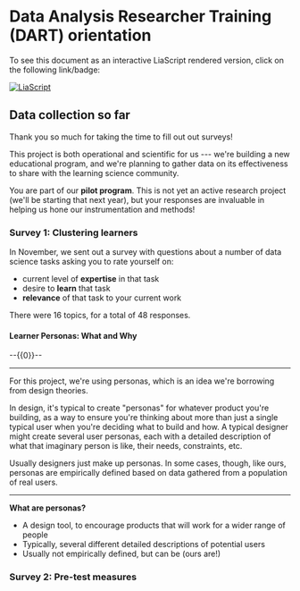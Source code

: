 <!--

author:   Data Analysis Researcher Training team
email:    dart@chop.edu
version:  0.0.1
language: en
narrator: UK English Female

logo:     https://github.com/arcus/dart_orientation/blob/rmh-orientation/orientation/media/thinkific_cover.png

comment:  This is the material presented at the orientation meeting for the Data Analysis Researcher Training (DART) pilots, March 2022.
-->

# Data Analysis Researcher Training (DART) orientation

To see this document as an interactive LiaScript rendered version, click on the following link/badge:

[![LiaScript](https://raw.githubusercontent.com/LiaScript/LiaScript/master/badges/course.svg)](https://liascript.github.io/course/?https://raw.githubusercontent.com/arcus/dart_orientation/rmh-orientation/orientation/orientation.md)

## Data collection so far

Thank you so much for taking the time to fill out out surveys!

This project is both operational and scientific for us --- we're building a new educational program, and we're planning to gather data on its effectiveness to share with the learning science community.

You are part of our **pilot program**. This is not yet an active research project (we'll be starting that next year), but your responses are invaluable in helping us hone our instrumentation and methods!

### Survey 1: Clustering learners

In November, we sent out a survey with questions about a number of data science tasks asking you to rate yourself on:

- current level of **expertise** in that task
- desire to **learn** that task
- **relevance** of that task to your current work

There were 16 topics, for a total of 48 responses.  

#### Learner Personas: What and Why

--{{0}}--
****
For this project, we're using personas, which is an idea we're borrowing from design theories.

In design, it's typical to create "personas" for whatever product you're building, as a way to ensure you're thinking about more than just a single typical user when you're deciding what to build and how. A typical designer might create several user personas, each with a detailed description of what that imaginary person is like, their needs, constraints, etc.

Usually designers just make up personas. In some cases, though, like ours, personas are empirically defined based on data gathered from a population of real users.
****

**What are personas?**

- A design tool, to encourage products that will work for a wider range of people
- Typically, several different detailed descriptions of potential users
- Usually not empirically defined, but can be (ours are!)

### Survey 2: Pre-test measures
